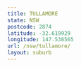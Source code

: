 ```yaml
---
title: TULLAMORE
state: NSW
postcode: 2874
latitude: -32.619929
longitude: 147.538565
url: /nsw/tullamore/
layout: suburb
---
```

